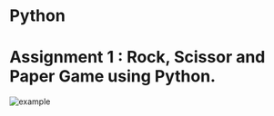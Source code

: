 # Python
# Assignment 1 : Rock, Scissor and Paper Game using Python.
![example](https://user-images.githubusercontent.com/65858894/150184202-6c2ec75f-6a43-4fe7-a1b9-340a517dac0e.jpg)
